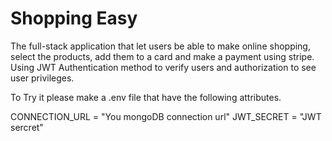 # Shopping Easy
The full-stack application that let users be able to make online shopping, select the products, add them to a card and make a payment using stripe. 
Using JWT Authentication method to verify users and authorization to see user privileges.

To Try it please make a .env file that have the following attributes.

CONNECTION_URL = "You mongoDB connection url"
JWT_SECRET = "JWT sercret"

